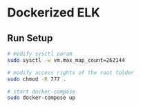 # Dockerized ELK

## Run Setup

``` bash
# modify sysctl param
sudo sysctl -w vm.max_map_count=262144

# modify access rights of the root folder
sudo chmod -R 777 .

# start docker-compose
sudo docker-compose up


```